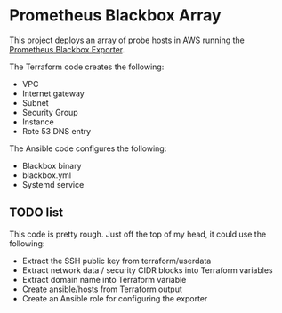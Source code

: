 # Prometheus Blackbox Array

This project deploys an array of probe hosts in AWS running the
[Prometheus Blackbox Exporter](https://github.com/prometheus/blackbox_exporter).

The Terraform code creates the following:
- VPC
- Internet gateway
- Subnet
- Security Group
- Instance
- Rote 53 DNS entry

The Ansible code configures the following:
- Blackbox binary
- blackbox.yml
- Systemd service

## TODO list

This code is pretty rough.  Just off the top of my head, it could use
the following:

- Extract the SSH public key from terraform/userdata
- Extract network data / security CIDR blocks into Terraform variables
- Extract domain name into Terraform variable
- Create ansible/hosts from Terraform output
- Create an Ansible role for configuring the exporter
